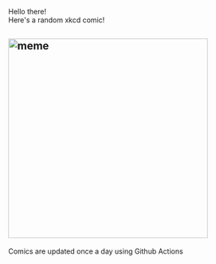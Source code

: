 Hello there! <br>Here's a random xkcd comic!<br>
## <img src="https://imgs.xkcd.com/comics/three_kinds_of_research.png" alt="meme" width="400"/><br>
Comics are updated once a day using Github Actions